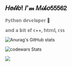 ## 𝐻𝑒𝓁𝓁𝑜! 𝐼'𝓂 𝑀𝒾𝓀𝑜𝟧𝟧𝟧𝟨𝟤

ℙ𝕪𝕥𝕙𝕠𝕟 𝕕𝕖𝕧𝕖𝕝𝕠𝕡𝕖𝕣 🐍

𝕒𝕟𝕕 𝕒 𝕓𝕚𝕥 𝕠𝕗 𝕔++, 𝕙𝕥𝕞𝕝, 𝕔𝕤𝕤

![Anurag's GitHub stats](https://github-readme-stats.vercel.app/api?username=miko55562&show_icons=true&theme=dark)


![codewars Stats](https://www.codewars.com/users/Miko_DT/badges/large)


![](https://komarev.com/ghpvc/?username=Miko55562)


